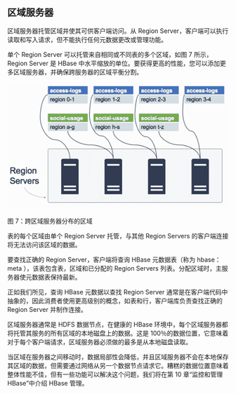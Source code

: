 ## 区域服务器

区域服务器托管区域并使其可供客户端访问。从 Region Server，客户端可以执行读取和写入请求，但不能执行任何元数据更改或管理功能。

单个 Region Server 可以托管来自相同或不同表的多个区域，如图 7 所示，Region Server 是 HBase 中水平缩放的单位。要获得更高的性能，您可以添加更多区域服务器，并确保跨服务器的区域平衡分割。

![](img/00018.jpeg)

图 7：跨区域服务器分布的区域

表的每个区域由单个 Region Server 托管，与其他 Region Servers 的客户端连接将无法访问该区域的数据。

要查找正确的 Region Server，客户端将查询 HBase 元数据表（称为 hbase：meta ），该表包含表，区域和已分配的 Region Servers 列表。分配区域时，主服务器使元数据表保持最新。

正如我们所见，查询 HBase 元数据以查找 Region Server 通常是在客户端代码中抽象的，因此消费者使用更高级别的概念，如表和行，客户端库负责查找正确的 Region Server 并制作连接。

区域服务器通常是 HDFS 数据节点，在健康的 HBase 环境中，每个区域服务器都将托管其服务的所有区域的本地磁盘上的数据。这是 100％的数据位置，它意味着对于每个客户端请求，区域服务器必须做的最多是从本地磁盘读取。

当区域在服务器之间移动时，数据局部性会降低，并且区域服务器不会在本地保存其区域的数据，但需要通过网络从另一个数据节点请求它。糟糕的数据位置意味着整体性能不佳，但有一些功能可以解决这个问题，我们将在第 10 章“监控和管理 HBase”中介绍 HBase 管理。